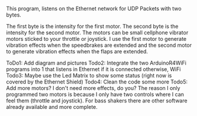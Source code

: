 This program, listens on the Ethernet network for UDP Packets with two bytes.

The first byte is the intensity for the first motor.
The second byte is the intensity for the second motor.
The motors can be small cellphone vibrator motors sticked to your throttle or joystick.
I use the first motor to generate vibration effects when the speedbrakes are extended and the second motor to generate vibration effects when the flaps are extended.

ToDo1:  Add diagram and pictures
Todo2:  Integrate the two ArduinoR4WiFi programs into 1 that listens in Ethernet if it is connected otherwise, WiFi
Todo3:  Maybe use the Led Matrix to show some status (right now is covered by the Ethernet Shield)
Todo4:  Clean the code some more
Todo5:  Add more motors?  I don't need more effects, do you? The reason I only programmed two motors is because I only have two controls where I can feel them (throttle and joystick).  For bass shakers there are other software already available and more complete.
